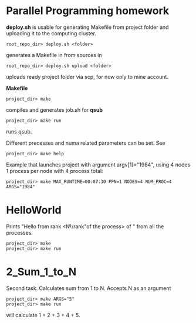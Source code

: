 # Parallel Programming homework

**deploy.sh** is usable for generating Makefile from project folder and uploading it to the computing cluster.

    root_repo_dir> deploy.sh <folder>

generates a Makefile in <folder> from sources in <folder>

    root_repo_dir> deploy.sh upload <folder>

uploads ready project folder via scp, for now only to mine account.

**Makefile**

    project_dir> make

compiles and generates job.sh for **qsub**

    project_dir> make run

runs qsub.

Different precesses and numa related parameters can be set. See

    project_dir> make help

Example that launches project with argument argv[1]="1984", using 4 nodes 1 process per node with 4 process total:

    project_dir> make MAX_RUNTIME=00:07:30 PPN=1 NODES=4 NUM_PROC=4 ARGS="1984"

# HelloWorld

Prints "Hello from rank <№/rank"of the process> of <communicator size>"  from all the processes.

    project_dir> make
    project_dir> make run

# 2_Sum_1_to_N

Second task. Calculates sum from 1 to N. Accepts N as an argument

    project_dir> make ARGS="5"
    project_dir> make run

will calculate 1 + 2 + 3 + 4 + 5.